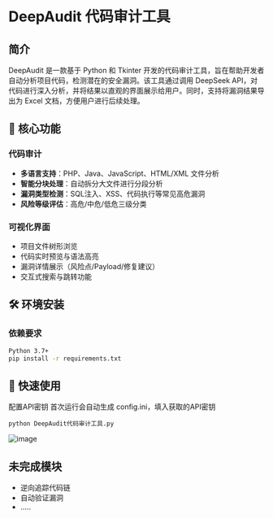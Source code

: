 # DeepAudit 代码审计工具

## 简介
DeepAudit 是一款基于 Python 和 Tkinter 开发的代码审计工具，旨在帮助开发者自动分析项目代码，检测潜在的安全漏洞。该工具通过调用 DeepSeek API，对代码进行深入分析，并将结果以直观的界面展示给用户。同时，支持将漏洞结果导出为 Excel 文档，方便用户进行后续处理。

## 📌 核心功能

### 代码审计
- **多语言支持**：PHP、Java、JavaScript、HTML/XML 文件分析
- **智能分块处理**：自动拆分大文件进行分段分析
- **漏洞类型检测**：SQL注入、XSS、代码执行等常见高危漏洞
- **风险等级评估**：高危/中危/低危三级分类

### 可视化界面
- 项目文件树形浏览
- 代码实时预览与语法高亮
- 漏洞详情展示（风险点/Payload/修复建议）
- 交互式搜索与跳转功能

## 🛠️ 环境安装

### 依赖要求
```bash
Python 3.7+
pip install -r requirements.txt
```

## 🚀 快速使用
配置API密钥
首次运行会自动生成 config.ini，填入获取的API密钥
```
python DeepAudit代码审计工具.py
```
![image](https://github.com/user-attachments/assets/bc04820f-55ef-426c-b670-1b7c2d861355)


## 未完成模块
-  逆向追踪代码链
-  自动验证漏洞
-  .....

